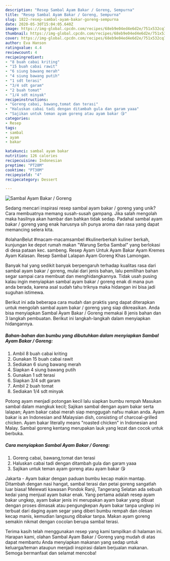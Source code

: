 ```yaml
---
description: "Resep Sambal Ayam Bakar / Goreng, Sempurna"
title: "Resep Sambal Ayam Bakar / Goreng, Sempurna"
slug: 1822-resep-sambal-ayam-bakar-goreng-sempurna
date: 2020-05-30T15:04:05.640Z
image: https://img-global.cpcdn.com/recipes/68eb9e04ed4e6d2e/751x532cq70/sambal-ayam-bakar-goreng-foto-resep-utama.jpg
thumbnail: https://img-global.cpcdn.com/recipes/68eb9e04ed4e6d2e/751x532cq70/sambal-ayam-bakar-goreng-foto-resep-utama.jpg
cover: https://img-global.cpcdn.com/recipes/68eb9e04ed4e6d2e/751x532cq70/sambal-ayam-bakar-goreng-foto-resep-utama.jpg
author: Eva Hanson
ratingvalue: 4.4
reviewcount: 4
recipeingredient:
- "8 buah cabai kriting"
- "15 buah cabai rawit"
- "6 siung bawang merah"
- "4 siung bawang putih"
- "1 sdt terasi"
- "3/4 sdt garam"
- "2 buah tomat"
- "1/4 sdt minyak"
recipeinstructions:
- "Goreng cabai, bawang,tomat dan terasi"
- "Haluskan cabai tadi dengan ditambah gula dan garam yaaa"
- "Sajikan untuk teman ayam goreng atau ayam bakar 😘"
categories:
- Resep
tags:
- sambal
- ayam
- bakar

katakunci: sambal ayam bakar 
nutrition: 126 calories
recipecuisine: Indonesian
preptime: "PT28M"
cooktime: "PT30M"
recipeyield: "4"
recipecategory: Dessert

---
```



![Sambal Ayam Bakar / Goreng](https://img-global.cpcdn.com/recipes/68eb9e04ed4e6d2e/751x532cq70/sambal-ayam-bakar-goreng-foto-resep-utama.jpg)

Sedang mencari inspirasi resep sambal ayam bakar / goreng yang unik? Cara membuatnya memang susah-susah gampang. Jika salah mengolah maka hasilnya akan hambar dan bahkan tidak sedap. Padahal sambal ayam bakar / goreng yang enak harusnya sih punya aroma dan rasa yang dapat memancing selera kita.

#olahanBelut #macam-macamsambel #kulinerberkah kuliner berkah, kunjungan ke depot rumah makan &#34;Warung Serba Sambal&#34; yang berlokasi di desa pataan kec. sambeng. Resep Ayam Untuk Ayam Bakar Ayam Kremes Ayam Kalasan. Resep Sambal Lalapan Ayam Goreng Khas Lamongan.

Banyak hal yang sedikit banyak berpengaruh terhadap kualitas rasa dari sambal ayam bakar / goreng, mulai dari jenis bahan, lalu pemilihan bahan segar sampai cara membuat dan menghidangkannya. Tidak usah pusing kalau ingin menyiapkan sambal ayam bakar / goreng enak di mana pun anda berada, karena asal sudah tahu triknya maka hidangan ini bisa jadi suguhan istimewa.


Berikut ini ada beberapa cara mudah dan praktis yang dapat diterapkan untuk mengolah sambal ayam bakar / goreng yang siap dikreasikan. Anda bisa menyiapkan Sambal Ayam Bakar / Goreng memakai 8 jenis bahan dan 3 langkah pembuatan. Berikut ini langkah-langkah dalam menyiapkan hidangannya.

<!--inarticleads1-->

##### Bahan-bahan dan bumbu yang dibutuhkan dalam menyiapkan Sambal Ayam Bakar / Goreng:

1. Ambil 8 buah cabai kriting
1. Gunakan 15 buah cabai rawit
1. Sediakan 6 siung bawang merah
1. Siapkan 4 siung bawang putih
1. Gunakan 1 sdt terasi
1. Siapkan 3/4 sdt garam
1. Ambil 2 buah tomat
1. Sediakan 1/4 sdt minyak


Potong ayam menjadi potongan kecil lalu siapkan bumbu rempah Masukan sambal dalam mangkuk kecil; Sajikan sambal dengan ayam bakar serta lalapan; Ayam bakar cabai merah siap menggugah nafsu makan anda. Ayam bakar is an Indonesian and Malaysian dish, consisting of charcoal-grilled chicken. Ayam bakar literally means &#34;roasted chicken&#34; in Indonesian and Malay. Sambal goreng kentang merupakan lauk yang lezat dan cocok untuk berbuka. 

<!--inarticleads2-->

##### Cara menyiapkan Sambal Ayam Bakar / Goreng:

1. Goreng cabai, bawang,tomat dan terasi
1. Haluskan cabai tadi dengan ditambah gula dan garam yaaa
1. Sajikan untuk teman ayam goreng atau ayam bakar 😘


Jakarta - Ayam bakar dengan paduan bumbu kecap makin mantap. Ditambah dengan nasi hangat, sambal terasi dan petai goreng sangatlah luar biasa! Melewati kawasan Pondok Ranji, Tangerang Selatan ada sebuah kedai yang menjual ayam bakar enak. Yang pertama adalah resep ayam bakar ungkep, ayam bakar jenis ini merupakan ayam bakar yang dibuat dengan proses dimasak atau pengungkepan Ayam bakar tanpa ungkep ini terbuat dari daging ayam segar yang diberi bumbu rempah dan olesan kecap manis, kemudian langsung dibakar tanpa. Makan ayam goreng semakin nikmat dengan cocolan berupa sambal terasi. 

Terima kasih telah menggunakan resep yang kami tampilkan di halaman ini. Harapan kami, olahan Sambal Ayam Bakar / Goreng yang mudah di atas dapat membantu Anda menyiapkan makanan yang sedap untuk keluarga/teman ataupun menjadi inspirasi dalam berjualan makanan. Semoga bermanfaat dan selamat mencoba!

